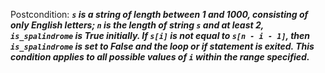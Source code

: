 Postcondition: ***`s` is a string of length between 1 and 1000, consisting of only English letters; `n` is the length of string `s` and at least 2, `is_spalindrome` is True initially. If `s[i]` is not equal to `s[n - i - 1]`, then `is_spalindrome` is set to False and the loop or if statement is exited. This condition applies to all possible values of `i` within the range specified.***
